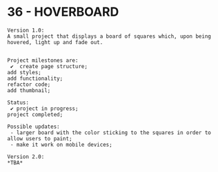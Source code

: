 # 36 - HOVERBOARD

    Version 1.0:
    A small project that displays a board of squares which, upon being hovered, light up and fade out.


    Project milestones are:
     ✔  create page structure;
    add styles;
    add functionality;
    refactor code;
    add thumbnail;

    Status:
     ✔ project in progress;
    project completed;

    Possible updates:
     - larger board with the color sticking to the squares in order to allow users to paint;
     - make it work on mobile devices;

    Version 2.0:
    *TBA*

